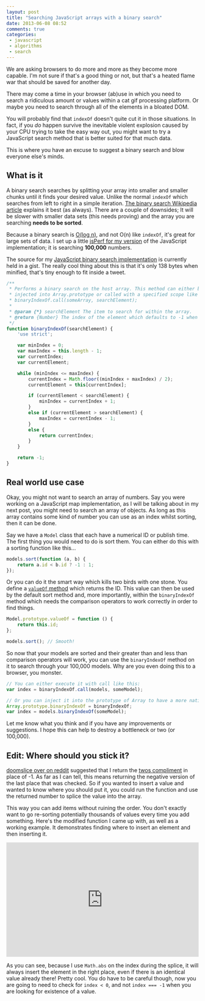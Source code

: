 ```yaml
---
layout: post
title: "Searching JavaScript arrays with a binary search"
date: 2013-06-08 08:52
comments: true
categories:
 - javascript
 - algorithms
 - search
---
```


We are asking browsers to do more and more as they become more capable. I'm not sure if that's a good thing or not, but that's a heated flame war that should be saved for another day.

There may come a time in your browser (ab)use in which you need to search a ridiculous amount or values within a cat gif processing platform. Or maybe you need to search through all of the elements in a bloated DOM.

You will probably find that `indexOf` doesn't quite cut it in those situations. In fact, if you *do* happen survive the inevitable violent explosion caused by your CPU trying to take the easy way out, you might want to try a JavaScript search method that is better suited for that much data.

This is where you have an excuse to suggest a binary search and blow everyone else's minds.

<!-- more -->

## What is it

A binary search searches by splitting your array into smaller and smaller chunks until it finds your desired value. Unlike the normal `indexOf` which searches from left to right in a simple iteration. [The binary search Wikipedia article][bs-wikipedia] explains it best (as always). There are a couple of downsides; It will be slower with smaller data sets (this needs proving) and the array you are searching **needs to be sorted**.

Because a binary search is [O(log n)][log], and not O(n) like `indexOf`, it's great for large sets of data. I set up a little [jsPerf for my version][perf] of the JavaScript implementation; it is searching **100,000** numbers.

The source for my [JavaScript binary search implementation][jsbinsearch] is currently held in a gist. The really cool thing about this is that it's only 138 bytes when minified, that's tiny enough to fit inside a tweet.

```javascript
/**
 * Performs a binary search on the host array. This method can either be
 * injected into Array.prototype or called with a specified scope like this:
 * binaryIndexOf.call(someArray, searchElement);
 *
 * @param {*} searchElement The item to search for within the array.
 * @return {Number} The index of the element which defaults to -1 when not found.
 */
function binaryIndexOf(searchElement) {
	'use strict';

	var minIndex = 0;
	var maxIndex = this.length - 1;
	var currentIndex;
	var currentElement;

	while (minIndex <= maxIndex) {
		currentIndex = Math.floor((minIndex + maxIndex) / 2);
		currentElement = this[currentIndex];

		if (currentElement < searchElement) {
			minIndex = currentIndex + 1;
		}
		else if (currentElement > searchElement) {
			maxIndex = currentIndex - 1;
		}
		else {
			return currentIndex;
		}
	}

	return -1;
}
```

## Real world use case

Okay, you might not want to search an array of numbers. Say you were working on a JavaScript map implementation, as I will be talking about in my next post, you might need to search an array of objects. As long as this array contains some kind of number you can use as an index whilst sorting, then it can be done.

Say we have a `Model` class that each have a numerical ID or publish time. The first thing you would need to do is sort them. You can either do this with a sorting function like this...

```javascript
models.sort(function (a, b) {
	return a.id < b.id ? -1 : 1;
});
```

Or you can do it the smart way which kills two birds with one stone. You define a [`valueOf` method][valueof] which returns the ID. This value can then be used by the default sort method and, more importantly, within the `binaryIndexOf` method which needs the comparison operators to work correctly in order to find things.

```javascript
Model.prototype.valueOf = function () {
	return this.id;
};

models.sort(); // Smooth!
```

So now that your models are sorted and their greater than and less than comparison operators will work, you can use the `binaryIndexOf` method on it to search through your 100,000 models. Why are you even doing this to a browser, you monster.

```javascript
// You can either execute it with call like this:
var index = binaryIndexOf.call(models, someModel);

// Or you can inject it into the prototype of Array to have a more native feel.
Array.prototype.binaryIndexOf = binaryIndexOf;
var index = models.binaryIndexOf(someModel);
```

Let me know what you think and if you have any improvements or suggestions. I hope this can help to destroy a bottleneck or two (or 100,000).

## Edit: Where should you stick it?

[doomslice over on reddit][reddit-return] suggested that I return the [twos compliment][twos] in place of -1. As far as I can tell, this means returning the negative version of the last place that was checked. So if you wanted to insert a value and wanted to know where you should put it, you could run the function and use the returned number to splice the value into the array.

This way you can add items without ruining the order. You don't exactly want to go re-sorting potentially thousands of values every time you add something. Here's the modified function I came up with, as well as a working example. It demonstrates finding where to insert an element and then inserting it.

<iframe width="100%" height="300" src="http://jsfiddle.net/Wolfy87/5dcWN/embedded/" allowfullscreen="allowfullscreen" frameborder="0"></iframe>

As you can see, because I use `Math.abs` on the index during the splice, it will always insert the element in the right place, even if there is an identical value already there! Pretty cool. You do have to be careful though, now you are going to need to check for `index < 0`, and not `index === -1` when you are looking for existence of a value.

[bs-wikipedia]: http://en.wikipedia.org/wiki/Binary_search_algorithm
[log]: http://en.wikipedia.org/wiki/Logarithmic_time#Logarithmic_time
[perf]: http://jsperf.com/binaryindexof-and-indexof
[jsbinsearch]: https://gist.github.com/Wolfy87/5734530
[valueof]: https://developer.mozilla.org/en-US/docs/Web/JavaScript/Reference/Global_Objects/Object/valueOf
[reddit-return]: http://www.reddit.com/r/javascript/comments/1fx4od/searching_javascript_arrays_with_a_binary_search/caeo5is
[twos]: http://en.wikipedia.org/wiki/Two%27s_complement
